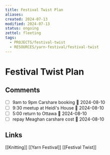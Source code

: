 ```yaml
---
title: Festival Twist Plan
aliases: 
created: 2024-07-13
modified: 2024-07-13
status: ongoing
zettel: fleeting
tags:
  - PROJECTS/festival-twist
  - RESOURCES/yarn-festival/festival-twist
---
```

# Festival Twist Plan
## Comments
- [ ] 9am to 9pm Carshare booking 📅 2024-08-10
- [ ] 9:30 meetup at Heidi's House 📅 2024-08-10
- [ ] 5:00 return to Ottawa 📅 2024-08-10
- [ ] repay Meaghan carshare cost 📅 2024-08-10

## Links
[[Knitting]]
[[Yarn Festival]]
[[Festival Twist]]
